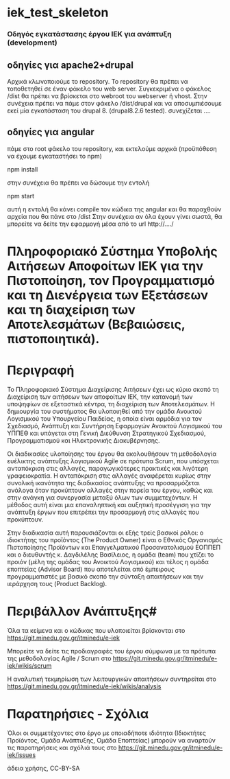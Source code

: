 # iek_test_skeleton


### Οδηγός εγκατάστασης έργου ΙΕΚ για ανάπτυξη (development)

## οδηγίες για apache2+drupal

Αρχικά κλωνοποιούμε το repository. Το repository θα πρέπει να τοποθετηθεί σε έναν φάκελο του web server. Συγκεκριμένα ο φάκελος /dist θα πρέπει να βρίσκεται στο webroot του webserver ή vhost. Στην συνέχεια πρέπει να πάμε στον φάκελο /dist/drupal και να αποσυμπιέσουμε εκεί μία εγκατάσταση του drupal 8. (drupal8.2.6 tested). 
συνεχίζεται ....

## οδηγίες για angular
πάμε στο root φάκελο του repository, και εκτελούμε αρχικά (προϋπόθεση να έχουμε εγκαταστήσει το npm)

npm install

στην συνέχεια θα πρέπει να δώσουμε την εντολή

npm start

αυτή η εντολή θα κάνει compile τον κώδικα της angular και θα παραχθούν αρχεία που θα πάνε στο /dist
Στην συνέχεια αν όλα έχουν γίνει σωστά, θα μπορείτε να δείτε την εφαρμογή μέσα από το url
http://..../



# Πληροφοριακό Σύστημα Υποβολής Αιτήσεων Αποφοίτων ΙΕΚ για την Πιστοποίηση, τον Προγραμματισμό και τη Διενέργεια των Εξετάσεων και τη διαχείριση των Αποτελεσμάτων (Βεβαιώσεις, πιστοποιητικά).  #

# Περιγραφή #

Το Πληροφοριακό Σύστημα Διαχείρισης Αιτήσεων έχει ως κύριο σκοπό τη Διαχείριση των αιτήσεων των αποφοίτων ΙΕΚ, την κατανομή των υποψηφίων σε εξεταστικά κέντρα, τη διαχείριση των Αποτελεσμάτων. Η δημιουργία του συστήματος θα υλοποιηθεί από την ομάδα Ανοικτού Λογισμικού του Υπουργείου Παιδείας, η οποία είναι αρμόδια για τον Σχεδιασμό, Ανάπτυξη και Συντήρηση Εφαρμογών Ανοικτού Λογισμικού του ΥΠΠΕΘ και υπάγεται στη Γενική Διεύθυνση Στρατηγικού Σχεδιασμού, Προγραμματισμού και Ηλεκτρονικής Διακυβέρνησης. 

Οι διαδικασίες υλοποίησης του έργου θα ακολουθήσουν τη μεθοδολογία ευέλικτης ανάπτυξης λογισμικού Agile σε πρότυπα Scrum, που υπόσχεται ανταπόκριση στις αλλαγές, παραγωγικότερες πρακτικές και λιγότερη γραφειοκρατία. Η ανταπόκριση στις αλλαγές αναφέρεται κυρίως στην συνολική ικανότητα της διαδικασίας ανάπτυξης να προσαρμόζεται ανάλογα όταν προκύπτουν αλλαγές στην πορεία του έργου, καθώς και στην ανάγκη για συνεργασία μεταξύ όλων των συμμετεχόντων.  Η μέθοδος αυτή είναι μια επαναληπτική και αυξητική προσέγγιση για την ανάπτυξη έργων που επιτρέπει την προσαρμογή στις αλλαγές που προκύπτουν. 

Στην διαδικασία αυτή παρουσιάζονται οι εξής τρείς βασικοί ρόλοι:  ο ιδιοκτήτης του προϊόντος (The Product Owner) είναι ο Εθνικός Οργανισμός Πιστοποίησης Προϊόντων και Επαγγελματικού Προσανατολισμού ΕΟΠΠΕΠ και ο διευθυντής κ. Δαγδιλέλης Βασίλειος, η ομάδα (team) που χτίζει το προιόν (μέλη της ομάδας του Ανοικτού Λογισμικού) και τέλος η ομάδα εποπτείας (Advisor Board) που αποτελείται από έμπειρους προγραμματιστές με βασικό σκοπό την σύνταξη απαιτήσεων και την ιεράρχηση τους (Product Backlog). 

# Περιβάλλον Ανάπτυξης#

Όλα τα κείμενα και ο κώδικας που υλοποιείται  βρίσκονται στο https://git.minedu.gov.gr/itminedu/e-iek

Μπορείτε να δείτε τις προδιαγραφές του έργου σύμφωνα με τα πρότυπα της μεθοδολογίας Agile / Scrum  στο https://git.minedu.gov.gr/itminedu/e-iek/wikis/scrum

Η αναλυτική τεκμηρίωση των λειτουργικών απαιτήσεων συντηρείται στο https://git.minedu.gov.gr/itminedu/e-iek/wikis/analysis 

# Παρατηρήσιες - Σχόλια #

Όλοι οι συμμετέχοντες στο έργο με οποιαδήποτε ιδιότητα (Ιδιοκτήτες Προϊόντος,  Ομάδα Ανάπτυξης, Ομάδα Εποπτείας) μπορούν να αναρτούν τις παρατηρήσεις και σχόλιά τους στο https://git.minedu.gov.gr/itminedu/e-iek/issues

άδεια χρήσης, CC-BY-SA

